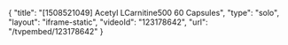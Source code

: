 {
    "title": "[1508521049] Acetyl LCarnitine500  60 Capsules",
    "type": "solo",
    "layout": "iframe-static",
    "videoId": "123178642",
    "url": "\/tvpembed\/123178642"
}